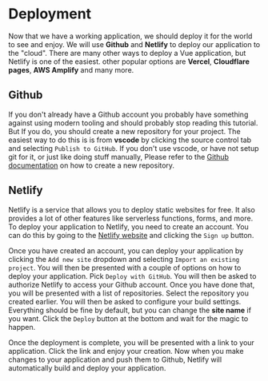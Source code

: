 # Deployment

Now that we have a working application, we should deploy it for the world to see and enjoy. We will use **Github** and **Netlify** to deploy our application to the "cloud". There are many other ways to deploy a Vue application, but Netlify is one of the easiest. other popular options are **Vercel**, **Cloudflare pages**, **AWS Amplify** and many more.

## Github

If you don't already have a Github account you probably have something against using modern tooling and should probably stop reading this tutorial. But If you do, you should create a new repository for your project. The easiest way to do this is is from **vscode** by clicking the source control tab and selecting `Publish to GitHub`. If you don't use vscode, or have not setup git for it, or just like doing stuff manually, Please refer to the [Github documentation](https://docs.github.com/en/get-started/quickstart/create-a-repo) on how to create a new repository.

## Netlify

Netlify is a service that allows you to deploy static websites for free. It also provides a lot of other features like serverless functions, forms, and more. To deploy your application to Netlify, you need to create an account. You can do this by going to the [Netlify website](https://www.netlify.com/) and clicking the `Sign up` button.

Once you have created an account, you can deploy your application by clicking the `Add new site` dropdown and selecting `Import an existing project`. You will then be presented with a couple of options on how to deploy your application. Pick `Deploy with GitHub`. You will then be asked to authorize Netlify to access your Github account. Once you have done that, you will be presented with a list of repositories. Select the repository you created earlier. You will then be asked to configure your build settings. Everything should be fine by default, but you can change the **site name** if you want. Click the `Deploy` button at the bottom and wait for the magic to happen.

Once the deployment is complete, you will be presented with a link to your application. Click the link and enjoy your creation. Now when you make changes to your application and push them to Github, Netlify will automatically build and deploy your application.
